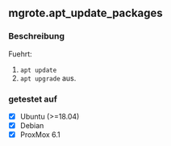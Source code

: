 ## mgrote.apt_update_packages

### Beschreibung
Fuehrt:
1. `apt update`
2. `apt upgrade`
aus.

### getestet auf
- [x] Ubuntu (>=18.04)
- [x] Debian
- [x] ProxMox 6.1
